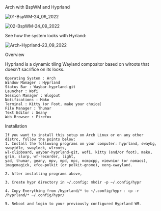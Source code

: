 Arch with BspWM and Hyprland

![01-BspWM-24_09_2022](https://user-images.githubusercontent.com/13444013/192105740-6720995e-b9e9-4668-894f-dd9db851c19b.png)

![02-BspWM-24_09_2022](https://user-images.githubusercontent.com/13444013/192105748-83ec3429-f879-431f-8fa5-b741510e157d.png)

See how the system looks with Hyrland:

![Arch-Hyprland-23_09_2022](https://user-images.githubusercontent.com/13444013/192105792-a09413e3-8a68-476a-aed1-34b7db63b676.png)

Overview

Hyprland is a dynamic tiling Wayland compositor based on wlroots that doesn't sacrifice on its looks.

    Operating System : Arch 
    Window Manager : Hyprland
    Status Bar : Waybar-hyprland-git
    Launcher : Wofi
    Session Manager : Wlogout
    Notifications : Mako
    Terminal : Kitty (or Foot, make your choice)
    File Manager : Thunar
    Text Editor : Geany
    Web Browser : Firefox

Installation

    If you want to install this setup on Arch Linux or on any other distro, follow the points below:
    1. Install the following programs on your computer: hyprland, swaybg, swayidle, swaylock, wlroots, 
    wl-clipboard, waybar-hyprland-git, wofi, kitty (and/or foot), mako, grim, slurp, wf-recorder, light, 
    yad, thunar, geany, mpv, mpd, mpc, ncmpcpp, viewnior (or nomacs), imagemagick, xfce-polkit (or polkit-gnome), xorg-xwayland.
    
    2. After installing programs above, 
    
    3. Create hypr directory in ~/.config: mkdir -p ~/.config/hypr
    
    4. Copy Everything from /hyprland/* to ~/.config/hypr : cp -r /hyprland/* ~/.config/hypr/
    
    5. Reboot and login to your previously configured Hyprland WM.
